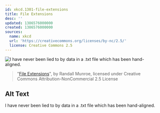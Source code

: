 ```yaml
---
id: xkcd.1301-file-extensions
title: File Extensions
desc: ''
updated: 1386576000000
created: 1386576000000
sources:
  name: xkcd
  url: 'https://creativecommons.org/licenses/by-nc/2.5/'
  license: Creative Commons 2.5
---
```

![I have never been lied to by data in a .txt file which has been hand-aligned.](https://imgs.xkcd.com/comics/file_extensions.png)
> "[File Extensions](https://xkcd.com/1301/)", by Randall Munroe, licensed under Creative Commons Attribution-NonCommercial 2.5 License

## Alt Text
I have never been lied to by data in a .txt file which has been hand-aligned.
